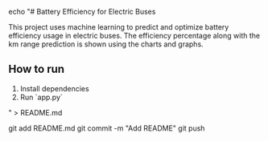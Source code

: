 echo "# Battery Efficiency for Electric Buses

This project uses machine learning to predict and optimize battery efficiency usage in electric buses.
The efficiency percentage along with the km range prediction is shown using the charts and graphs.

## How to run
1. Install dependencies
2. Run \`app.py\`

" > README.md

git add README.md
git commit -m "Add README"
git push
